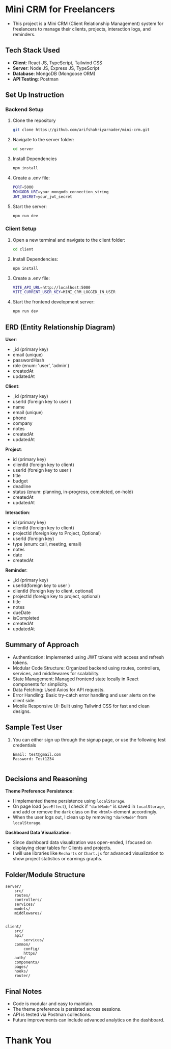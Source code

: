 # Mini CRM for Freelancers

- This project is a Mini CRM (Client Relationship Management) system for freelancers to manage their clients, projects, interaction logs, and reminders.

## Tech Stack Used

- **Client**: React JS, TypeScript, Tailwind CSS
- **Server**: Node JS, Express JS, TypeScript
- **Database**: MongoDB (Mongoose ORM)
- **API Testing**: Postman

## Set Up Instruction

### Backend Setup

1. Clone the repository
   ```bash
   git clone https://github.com/arifshahriyarnader/mini-crm.git

2. Navigate to the server folder:
    ```bash
    cd server

3. Install Dependencies
   ```bash
   npm install

4. Create a .env file:
    ```bash
    PORT=5000
    MONGODB_URI=your_mongodb_connection_string
    JWT_SECRET=your_jwt_secret

5. Start the server:
   ```bash
   npm run dev

### Client Setup

1. Open a new terminal and navigate to the client folder:
    ```bash
    cd client

2. Install Dependencies:
    ```bash
    npm install

3. Create a .env file:
    ```bash
    VITE_API_URL=http://localhost:5000
    VITE_CURRENT_USER_KEY=MINI_CRM_LOGGED_IN_USER

4. Start the frontend development server:
    ```bash
    npm run dev

## ERD (Entity Relationship Diagram)

**User**:
- _id (primary key)
- email (unique)
- passwordHash
-  role (enum: 'user', 'admin')
- createdAt
- updatedAt

**Client**:
- _id (primary key)
- userId (foreign key to user )
- name
- email (unique)
- phone
- company
- notes
- createdAt
- updatedAt

**Project**:
- id (primary key)
- clientId (foreign key to client)
- userId (foreign key to user )
- title
- budget
- deadline
- status (enum: planning, in-progress, completed, on-hold)
- createdAt
- updatedAt

**Interaction**:
- id (primary key)
- clientId (foreign key to client)
- projectId (foreign key to Project, Optional)
- userId (foreign key)
- type (enum: call, meeting, email)
- notes
- date
- createdAt

**Reminder**:
- _id (primary key)
- userId(foreign key to user )
- clientId (foreign key to client, optional)
- projectId (foreign key to project, optional)
- title
- notes
- dueDate
- isCompleted
- createdAt
- updatedAt

## Summary of Approach
- Authentication: Implemented using JWT tokens with access and refresh tokens.
- Modular Code Structure: Organized backend using routes, controllers, services, and   middlewares for scalability.
- State Management: Managed frontend state locally in React components for simplicity.
- Data Fetching: Used Axios for API requests.
- Error Handling: Basic try-catch error handling and user alerts on the client side.
- Mobile Responsive UI: Built using Tailwind CSS for fast and clean designs.

## Sample Test User
1. You can either sign up through the signup page, or use the following test credentials
    ```
    Email: test@gmail.com
    Password: Test1234
    

## Decisions and Reasoning
**Theme Preference Persistence**:  
- I implemented theme persistence using `localStorage`.
- On page load (`useEffect`), I check if `"darkMode"` is saved in `localStorage`, and add or remove the `dark` class on the `<html>` element accordingly.
- When the user logs out, I clean up by removing `"darkMode"` from `localStorage`.

**Dashboard Data Visualization**:  
- Since dashboard data visualization was open-ended, I focused on displaying clear tables for Clients and projects.
- I will use libraries like `Recharts` or `Chart.js` for advanced visualization to show project statistics or earnings graphs. 

## Folder/Module Structure

    server/
        src/
        routes/
        controllers/
        services/
        models/
        middlewares/
    

    client/
        src/
        api/
            services/
        common/
            config/
            https/
        auth/
        components/
        pages/
        hooks/
        router/
    

## Final Notes
- Code is modular and easy to maintain.
- The theme preference is persisted across sessions.
- API is tested via Postman collections.
- Future improvements can include advanced analytics on the dashboard.

# Thank You
